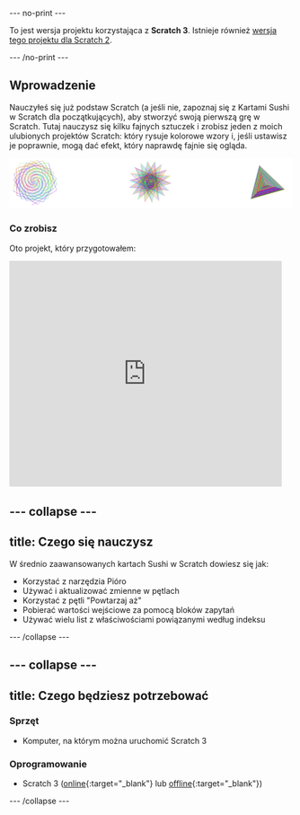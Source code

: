 --- no-print ---

To jest wersja projektu korzystająca z **Scratch 3**. Istnieje również [wersja tego projektu dla Scratch 2](https://projects.raspberrypi.org/pl-PL/projects/cd-intermediate-scratch-sushi-scratch2).

--- /no-print ---

## Wprowadzenie

Nauczyłeś się już podstaw Scratch (a jeśli nie, zapoznaj się z Kartami Sushi w Scratch dla początkujących), aby stworzyć swoją pierwszą grę w Scratch. Tutaj nauczysz się kilku fajnych sztuczek i zrobisz jeden z moich ulubionych projektów Scratch: który rysuje kolorowe wzory i, jeśli ustawisz je poprawnie, mogą dać efekt, który naprawdę fajnie się ogląda.

![](images/pen1.png)

### Co zrobisz

Oto projekt, który przygotowałem:

<div class="scratch-preview">
  <iframe allowtransparency="true" width="485" height="402" src="https://scratch.mit.edu/projects/embed/205355399/?autostart=false" frameborder="0"></iframe>
</div>

--- collapse ---
---
title: Czego się nauczysz
---

W średnio zaawansowanych kartach Sushi w Scratch dowiesz się jak:

+ Korzystać z narzędzia Pióro
+ Używać i aktualizować zmienne w pętlach
+ Korzystać z pętli "Powtarzaj aż"
+ Pobierać wartości wejściowe za pomocą bloków zapytań
+ Używać wielu list z właściwościami powiązanymi według indeksu

--- /collapse ---

--- collapse ---
---
title: Czego będziesz potrzebować
---

### Sprzęt

+ Komputer, na którym można uruchomić Scratch 3

### Oprogramowanie

+ Scratch 3 ([online](https://scratch.mit.edu/projects/editor/){:target="_blank"} lub [offline](https://scratch.mit.edu/download/){:target="_blank"})

--- /collapse ---